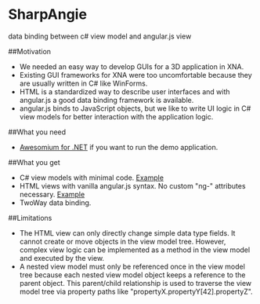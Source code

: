 SharpAngie
==========

data binding between c# view model and angular.js view

##Motivation
- We needed an easy way to develop GUIs for a 3D application in XNA.
- Existing GUI frameworks for XNA were too uncomfortable because they are usually written in C# like WinForms.
- HTML is a standardized way to describe user interfaces and with angular.js a good data binding framework is available.
- angular.js binds to JavaScript objects, but we like to write UI logic in C# view models for better interaction with the application logic.

##What you need
- [Awesomium for .NET](http://www.awesomium.com/) if you want to run the demo application.

##What you get
- C# view models with minimal code. [Example](/BaamStudios.SharpAngieDemo/DemoViewModel.cs)
- HTML views with vanilla angular.js syntax. No custom "ng-" attributes necessary. [Example](/BaamStudios.SharpAngieDemo/DemoView.html)
- TwoWay data binding.

##Limitations
- The HTML view can only directly change simple data type fields. It cannot create or move objects in the view model tree. However, complex view logic can be implemented as a method in the view model and executed by the view.
- A nested view model must only be referenced once in the view model tree because each nested view model object keeps a reference to the parent object. This parent/child relationship is used to traverse the view model tree via property paths like "propertyX.propertyY[42].propertyZ".
